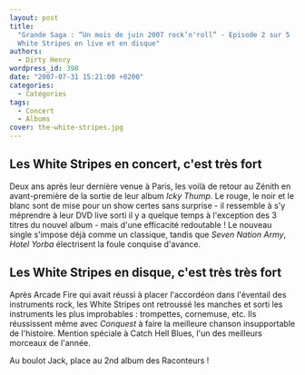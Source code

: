 ```yaml
---
layout: post
title:
  "Grande Saga : “Un mois de juin 2007 rock’n'roll” - Episode 2 sur 5 : The
  White Stripes en live et en disque"
authors:
  - Dirty Henry
wordpress_id: 398
date: "2007-07-31 15:21:00 +0200"
categories:
  - Catégories
tags:
  - Concert
  - Albums
cover: the-white-stripes.jpg
---
```


## Les White Stripes en concert, c'est très fort

Deux ans après leur dernière venue à Paris, les voilà de retour au Zénith en
avant-première de la sortie de leur album _Icky Thump_. Le rouge, le noir et le
blanc sont de mise pour un show certes sans surprise - il ressemble à s'y
méprendre à leur DVD live sorti il y a quelque temps à l'exception des 3 titres
du nouvel album - mais d'une efficacité redoutable ! Le nouveau single s'impose
déjà comme un classique, tandis que _Seven Nation Army_, _Hotel Yorba_
électrisent la foule conquise d'avance.

## Les White Stripes en disque, c'est très très fort

Après Arcade Fire qui avait réussi à placer l'accordéon dans l'éventail des
instruments rock, les White Stripes ont retroussé les manches et sorti les
instruments les plus improbables : trompettes, cornemuse, etc. Ils réussissent
même avec _Conquest_ à faire la meilleure chanson insupportable de l'histoire.
Mention spéciale à Catch Hell Blues, l'un des meilleurs morceaux de l'année.

Au boulot Jack, place au 2nd album des Raconteurs !
